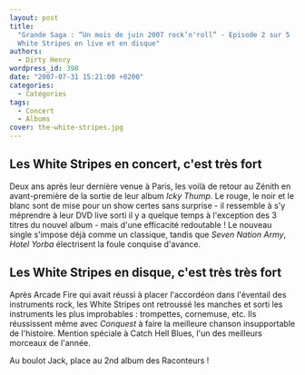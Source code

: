 ```yaml
---
layout: post
title:
  "Grande Saga : “Un mois de juin 2007 rock’n'roll” - Episode 2 sur 5 : The
  White Stripes en live et en disque"
authors:
  - Dirty Henry
wordpress_id: 398
date: "2007-07-31 15:21:00 +0200"
categories:
  - Catégories
tags:
  - Concert
  - Albums
cover: the-white-stripes.jpg
---
```


## Les White Stripes en concert, c'est très fort

Deux ans après leur dernière venue à Paris, les voilà de retour au Zénith en
avant-première de la sortie de leur album _Icky Thump_. Le rouge, le noir et le
blanc sont de mise pour un show certes sans surprise - il ressemble à s'y
méprendre à leur DVD live sorti il y a quelque temps à l'exception des 3 titres
du nouvel album - mais d'une efficacité redoutable ! Le nouveau single s'impose
déjà comme un classique, tandis que _Seven Nation Army_, _Hotel Yorba_
électrisent la foule conquise d'avance.

## Les White Stripes en disque, c'est très très fort

Après Arcade Fire qui avait réussi à placer l'accordéon dans l'éventail des
instruments rock, les White Stripes ont retroussé les manches et sorti les
instruments les plus improbables : trompettes, cornemuse, etc. Ils réussissent
même avec _Conquest_ à faire la meilleure chanson insupportable de l'histoire.
Mention spéciale à Catch Hell Blues, l'un des meilleurs morceaux de l'année.

Au boulot Jack, place au 2nd album des Raconteurs !
